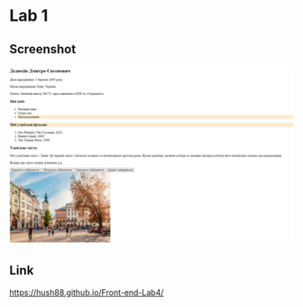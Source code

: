 # Lab 1

## Screenshot
![Screenshot](images/screenshot.png)

## Link
https://hush88.github.io/Front-end-Lab4/